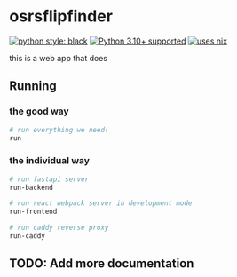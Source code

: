 # osrsflipfinder

[![python style: black](https://img.shields.io/badge/python%20style-black-000000.svg?style=flat-square)](https://github.com/ambv/black)
[![Python 3.10+ supported](https://img.shields.io/badge/python-3.10+-blue.svg)](https://www.python.org/downloads/release/python-3100/)
[![uses nix](https://img.shields.io/badge/uses-nix-%237EBAE4)](https://nixos.org/)

this is a web app that does <insert good stuff here>

## Running

### the good way

```bash
# run everything we need!
run
```

### the individual way

```bash
# run fastapi server
run-backend

# run react webpack server in development mode
run-frontend

# run caddy reverse proxy
run-caddy
```

## TODO: Add more documentation
